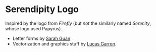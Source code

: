 # Serendipity Logo

Inspired by the logo from _Firefly_ (but *not* the similarly named _Serenity_, whose logo used Papyrus).

- Letter forms by [Sarah Guan](http://sarahsmiscellany.blogspot.com/).
- Vectorization and graphics stuff by [Lucas Garron](http://www.garron.us/).